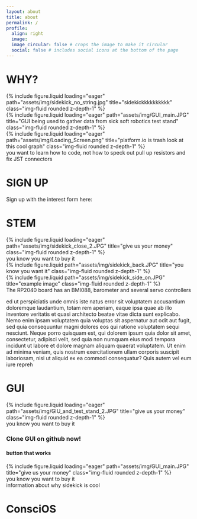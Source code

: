 ```yaml
---
layout: about
title: about
permalink: /
profile:
  align: right
  image:
  image_circular: false # crops the image to make it circular
  social: false # includes social icons at the bottom of the page
---
```

<!--
 <div class="row">
    <div class="video">
        <iframe src="https://www.youtube.com/embed/GJxBAZ-TtMo?autoplay=1&mute=1" id="headderVideo"> </iframe>
    </div>
 </div>
//-->
 <div class="row">
    <h1>WHY?</h1>
 </div>

<div class="row">
    <div class="col-sm mt-3 mt-md-0" href="/STEM">
        {% include figure.liquid loading="eager" path="assets/img/sidekick_no_string.jpg" title="sidekickkkkkkkkkk" class="img-fluid rounded z-depth-1" %}
    </div>
    <div class="col-sm mt-3 mt-md-0" href="/GUI">
        {% include figure.liquid loading="eager" path="assets/img/GUI_main.JPG" title="GUI being used to gather data from sick soft robotics test stand" class="img-fluid rounded z-depth-1" %}
    </div>
    <div class="col-sm mt-3 mt-md-0" href="/GUI">
        {% include figure.liquid loading="eager" path="assets/img/Loading_Screen.png" title="platform.io is trash look at this cool graph" class="img-fluid rounded z-depth-1" %}
    </div>
</div>
<div class="caption">
   you want to learn how to code, not how to speck out pull up resistors and fix JST connectors
</div>

 <div class="row">
    <h1>SIGN UP</h1>
    <p>
    Sign up with the interest form here:
    </p>
 </div>
 <div class="row" id="STEM_info">
    <h1>STEM</h1>
 </div>
<div class="row">
    <div class="col-sm mt-3 mt-md-0">
        {% include figure.liquid loading="eager" path="assets/img/sidekick_close_2.JPG" title="give us your money" class="img-fluid rounded z-depth-1" %}
    </div>
</div>
<div class="caption">
    you know you want to buy it
</div>
<div class="row justify-content-sm-center">
    <div class="col-sm-8 mt-3 mt-md-0">
        {% include figure.liquid path="assets/img/sidekick_back.JPG" title="you know you want it" class="img-fluid rounded z-depth-1" %}
    </div>
    <div class="col-sm-4 mt-3 mt-md-0">
        {% include figure.liquid path="assets/img/sidekick_side_on.JPG" title="example image" class="img-fluid rounded z-depth-1" %}
    </div>
</div>
<div class="caption">
    The RP2040 board has an BMI088, barometer and several servo controllers
</div>
 <p>
 ed ut perspiciatis unde omnis iste natus error sit voluptatem accusantium doloremque laudantium, totam rem aperiam, eaque ipsa quae ab illo inventore veritatis et quasi architecto beatae vitae dicta sunt explicabo. Nemo enim ipsam voluptatem quia voluptas sit aspernatur aut odit aut fugit, sed quia consequuntur magni dolores eos qui ratione voluptatem sequi nesciunt. Neque porro quisquam est, qui dolorem ipsum quia dolor sit amet, consectetur, adipisci velit, sed quia non numquam eius modi tempora incidunt ut labore et dolore magnam aliquam quaerat voluptatem. Ut enim ad minima veniam, quis nostrum exercitationem ullam corporis suscipit laboriosam, nisi ut aliquid ex ea commodi consequatur? Quis autem vel eum iure repreh
</p>
<div class="row" id="GUI_info">
    <h1>GUI</h1>
</div>
<div class="row">
    <div class="col-sm mt-3 mt-md-0">
        {% include figure.liquid loading="eager" path="assets/img/GIU_and_test_stand_2.JPG" title="give us your money" class="img-fluid rounded z-depth-1" %}
    </div>
</div>
<div class="caption">
    you know you want to buy it
</div>
<h3>Clone GUI on github now!</h3>
<h4> button that works </h4>
<div class="row">
    <div class="col-sm mt-3 mt-md-0">
        {% include figure.liquid loading="eager" path="assets/img/GUI_main.JPG" title="give us your money" class="img-fluid rounded z-depth-1" %}
    </div>
</div>
<div class="caption">
    you know you want to buy it
</div>
information about why sidekick is cool
 <div class="row" id="ConsciOS_info">
    <h1>ConsciOS</h1>
 </div>
